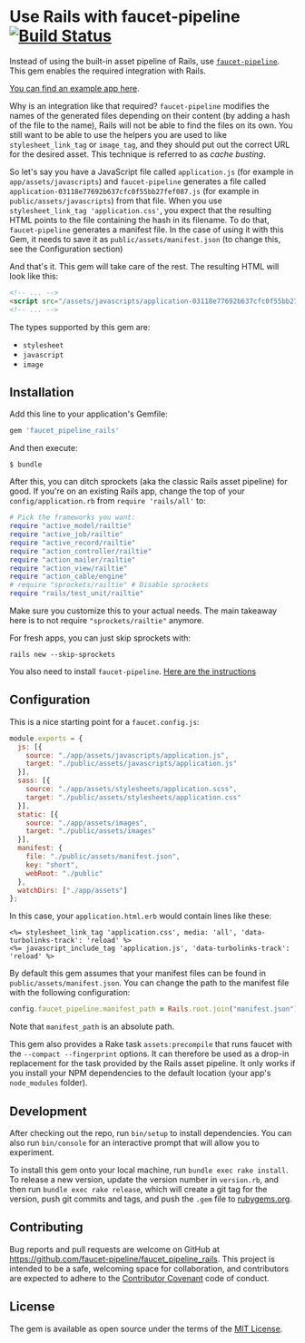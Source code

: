 # Use Rails with faucet-pipeline [![Build Status](https://travis-ci.org/faucet-pipeline/faucet_pipeline_rails.svg)](https://travis-ci.org/faucet-pipeline/faucet_pipeline_rails)

Instead of using the built-in asset pipeline of Rails, use
[`faucet-pipeline`](https://github.com/faucet-pipeline/faucet-pipeline). This
gem enables the required integration with Rails.

[You can find an example app
here](https://github.com/faucet-pipeline/faucet_pipeline_rails_example).

Why is an integration like that required? `faucet-pipeline` modifies the names
of the generated files depending on their content (by adding a hash of the file
to the name), Rails will not be able to find the files on its own. You still
want to be able to use the helpers you are used to like `stylesheet_link_tag`
or `image_tag`, and they should put out the correct URL for the desired asset.
This technique is referred to as *cache busting*.

So let's say you have a JavaScript file called `application.js` (for example in
`app/assets/javascripts`) and `faucet-pipeline` generates a file called
`application-03118e77692b637cfc0f55bb27fef087.js` (for example in
`public/assets/javascripts`) from that file. When you use `stylesheet_link_tag
'application.css'`, you expect that the resulting HTML points to the file
containing the hash in its filename. To do that, `faucet-pipeline` generates a
manifest file. In the case of using it with this Gem, it needs to save it as
`public/assets/manifest.json` (to change this, see the Configuration section)

And that's it. This gem will take care of the rest. The resulting HTML will
look like this:

```html
<!-- ... -->
<script src="/assets/javascripts/application-03118e77692b637cfc0f55bb27fef087.js" data-turbolinks-track="reload"></script>
<!-- ... -->
```

The types supported by this gem are:

* `stylesheet`
* `javascript`
* `image`

## Installation

Add this line to your application's Gemfile:

```ruby
gem 'faucet_pipeline_rails'
```

And then execute:

```
$ bundle
```

After this, you can ditch sprockets (aka the classic Rails asset pipeline)
for good. If you're on an existing Rails app, change the top of your
`config/application.rb` from `require 'rails/all'` to:

```ruby
# Pick the frameworks you want:
require "active_model/railtie"
require "active_job/railtie"
require "active_record/railtie"
require "action_controller/railtie"
require "action_mailer/railtie"
require "action_view/railtie"
require "action_cable/engine"
# require "sprockets/railtie" # Disable sprockets
require "rails/test_unit/railtie"
```

Make sure you customize this to your actual needs. The main takeaway here is
to not require `"sprockets/railtie"` anymore.

For fresh apps, you can just skip sprockets with:

    rails new --skip-sprockets

You also need to install `faucet-pipeline`.
[Here are the instructions](http://www.faucet-pipeline.org)

## Configuration

This is a nice starting point for a `faucet.config.js`:

```js
module.exports = {
  js: [{
    source: "./app/assets/javascripts/application.js",
    target: "./public/assets/javascripts/application.js"
  }],
  sass: [{
    source: "./app/assets/stylesheets/application.scss",
    target: "./public/assets/stylesheets/application.css"
  }],
  static: [{
    source: "./app/assets/images",
    target: "./public/assets/images"
  }],
  manifest: {
    file: "./public/assets/manifest.json",
    key: "short",
    webRoot: "./public"
  },
  watchDirs: ["./app/assets"]
};
```

In this case, your `application.html.erb` would contain lines like these:

```erb
<%= stylesheet_link_tag 'application.css', media: 'all', 'data-turbolinks-track': 'reload' %>
<%= javascript_include_tag 'application.js', 'data-turbolinks-track': 'reload' %>
```

By default this gem assumes that your manifest files can be found in
`public/assets/manifest.json`. You can change the path to the manifest
file with the following configuration:

```ruby
config.faucet_pipeline.manifest_path = Rails.root.join("manifest.json")
```

Note that `manifest_path` is an absolute path.

This gem also provides a Rake task `assets:precompile` that runs faucet with the
`--compact --fingerprint` options. It can therefore be used as a drop-in replacement
for the task provided by the Rails asset pipeline. It only works if you install
your NPM dependencies to the default location (your app's `node_modules` folder).

## Development

After checking out the repo, run `bin/setup` to install dependencies. You can
also run `bin/console` for an interactive prompt that will allow you to
experiment.

To install this gem onto your local machine, run `bundle exec rake install`. To
release a new version, update the version number in `version.rb`, and then run
`bundle exec rake release`, which will create a git tag for the version, push
git commits and tags, and push the `.gem` file to
[rubygems.org](https://rubygems.org).

## Contributing

Bug reports and pull requests are welcome on GitHub at
https://github.com/faucet-pipeline/faucet_pipeline_rails. This project is
intended to be a safe, welcoming space for collaboration, and contributors are
expected to adhere to the [Contributor
Covenant](http://contributor-covenant.org) code of conduct.

## License

The gem is available as open source under the terms of the [MIT
License](http://opensource.org/licenses/MIT).
